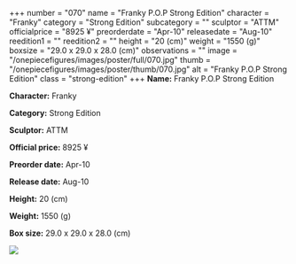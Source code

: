+++
number = "070"
name = "Franky P.O.P Strong Edition"
character = "Franky"
category = "Strong Edition"
subcategory = ""
sculptor = "ATTM"
officialprice = "8925 ¥"
preorderdate = "Apr-10"
releasedate = "Aug-10"
reedition1 = ""
reedition2 = ""
height = "20 (cm)"
weight = "1550 (g)"
boxsize = "29.0 x 29.0 x 28.0 (cm)"
observations = ""
image = "/onepiecefigures/images/poster/full/070.jpg"
thumb = "/onepiecefigures/images/poster/thumb/070.jpg"
alt = "Franky P.O.P Strong Edition"
class = "strong-edition"
+++
**Name:** Franky P.O.P Strong Edition

**Character:** Franky

**Category:** Strong Edition 

**Sculptor:** ATTM

**Official price:** 8925 ¥

**Preorder date:** Apr-10

**Release date:** Aug-10

**Height:** 20 (cm)

**Weight:** 1550 (g)

**Box size:** 29.0 x 29.0 x 28.0 (cm)

<img src="/onepiecefigures/images/poster/thumb/070.jpg">